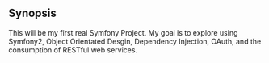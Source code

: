 ## Synopsis

This will be my first real Symfony Project.  My goal is to explore using
Symfony2, Object Orientated Desgin, Dependency Injection, OAuth, and the
consumption of RESTful web services.
